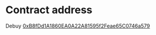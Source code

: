 # Contract address

Debuy [0xB8fDd1A1860EA0A22A81595f2Feae65C0746a579](https://mumbai.polygonscan.com/address/0xB8fDd1A1860EA0A22A81595f2Feae65C0746a579)
